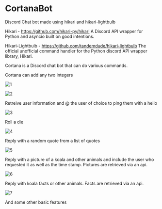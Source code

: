 # CortanaBot
Discord Chat bot made using hikari and hikari-lightbulb

Hikari - https://github.com/hikari-py/hikari A Discord API wrapper for Python and asyncio built on good intentions.

Hikari-Lightbulb - https://github.com/tandemdude/hikari-lightbulb The official unofficial command handler for the Python discord API wrapper library, Hikari.

Cortana is a Discord chat bot that can do various commands. 

Cortana can add any two integers

![1](https://user-images.githubusercontent.com/19782499/200154217-d53e4154-710a-42e5-b176-054471e12e11.PNG)

![2](https://user-images.githubusercontent.com/19782499/200154229-78f8b331-8258-4a65-b286-a29f485c6532.PNG)

Retreive user information and @ the user of choice to ping them with a hello

![3](https://user-images.githubusercontent.com/19782499/200154294-19532462-1670-440f-8377-1008b07dfbd0.PNG)

Roll a die

![4](https://user-images.githubusercontent.com/19782499/200154299-02623507-dd64-4606-a9e3-2012d604ed18.PNG)

Reply with a random quote from a list of quotes

![5](https://user-images.githubusercontent.com/19782499/200154324-38d15c47-63b2-40ab-84c7-20188aac509f.PNG)

Reply with a picture of a koala and other animals and include the user who requested it as well as the time stamp. Pictures are retrieved via an api.

![6](https://user-images.githubusercontent.com/19782499/200154360-206534e4-1d9a-4715-b3c3-b958fe7f5c24.PNG)

Reply with koala facts or other animals. Facts are retrieved via an api.

![7](https://user-images.githubusercontent.com/19782499/200154394-72f25f57-0568-4de9-8b88-e7744afefa03.PNG)

And some other basic features
